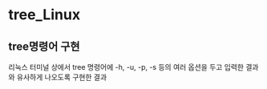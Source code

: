 # tree_Linux
## tree명령어 구현

리눅스 터미널 상에서 tree 명령어에 -h, -u, -p, -s 등의 여러 옵션을 두고 입력한 결과와 유사하게 나오도록 구현한 결과
